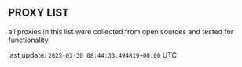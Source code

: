## PROXY LIST

all proxies in this list were collected from open sources and tested for functionality

last update: `2025-03-30 08:44:33.494819+00:00` UTC